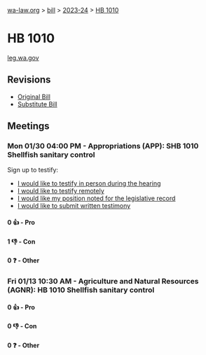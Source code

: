 [wa-law.org](/) > [bill](/bill/) > [2023-24](/bill/2023-24/) > [HB 1010](/bill/2023-24/hb/1010/)

# HB 1010
[leg.wa.gov](https://app.leg.wa.gov/billsummary?BillNumber=1010&Year=2023&Initiative=false)

## Revisions
* [Original Bill](1/)
* [Substitute Bill](S/)

## Meetings
### Mon 01/30 04:00 PM - Appropriations (APP): SHB 1010 Shellfish sanitary control
Sign up to testify:
* [I would like to testify in person during the hearing](https://app.leg.wa.gov/csi/Testifier/Add?chamber=House&mId=30576&aId=150136&caId=20906&tId=1)
* [I would like to testify remotely](https://app.leg.wa.gov/csi/Testifier/Add?chamber=House&mId=30576&aId=150136&caId=20906&tId=2)
* [I would like my position noted for the legislative record](https://app.leg.wa.gov/csi/Testifier/Add?chamber=House&mId=30576&aId=150136&caId=20906&tId=3)
* [I would like to submit written testimony](https://app.leg.wa.gov/csi/Testifier/Add?chamber=House&mId=30576&aId=150136&caId=20906&tId=4)

#### 0 👍 - Pro

#### 1 👎 - Con

#### 0 ❓ - Other

### Fri 01/13 10:30 AM - Agriculture and Natural Resources (AGNR): HB 1010 Shellfish sanitary control
#### 0 👍 - Pro

#### 0 👎 - Con

#### 0 ❓ - Other
